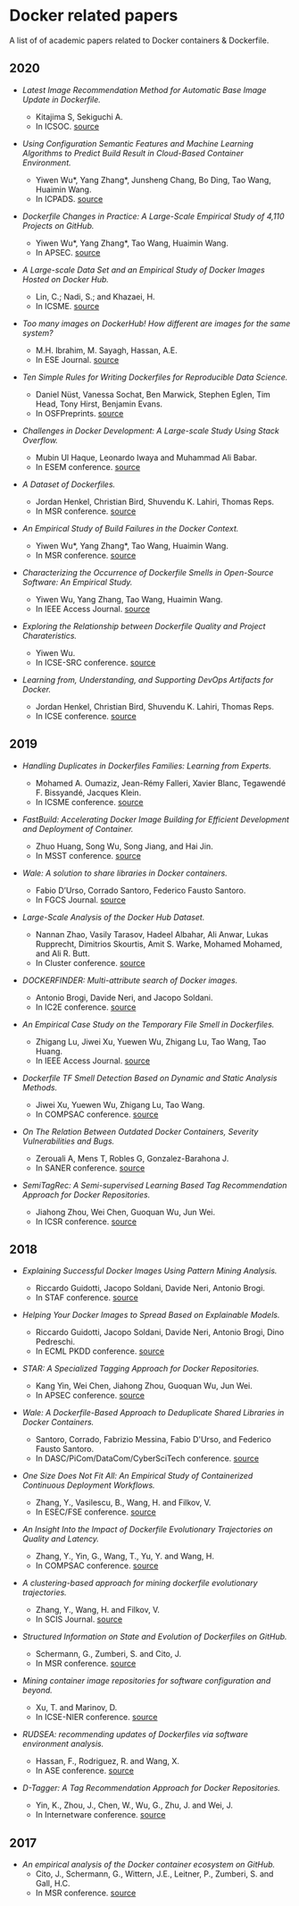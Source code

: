 # Docker related papers
A list of of academic papers related to Docker containers & Dockerfile. 

## 2020
* *Latest Image Recommendation Method for Automatic Base Image Update in Dockerfile.*
  * Kitajima S, Sekiguchi A.
  * In ICSOC. [source](https://link.springer.com/chapter/10.1007/978-3-030-65310-1_40)

* *Using Configuration Semantic Features and Machine Learning Algorithms to Predict Build Result in Cloud-Based Container Environment.*
  * Yiwen Wu*, Yang Zhang*, Junsheng Chang, Bo Ding, Tao Wang, Huaimin Wang.
  * In ICPADS. [source](https://www.researchgate.net/publication/344830542_Using_Configuration_Semantic_Features_and_Machine_Learning_Algorithms_to_Predict_Build_Result_in_Cloud-Based_Container_Environment)
  
* *Dockerfile Changes in Practice: A Large-Scale Empirical Study of 4,110 Projects on GitHub.*
  * Yiwen Wu*, Yang Zhang*, Tao Wang, Huaimin Wang.
  * In APSEC. [source](https://www.researchgate.net/publication/344830441_Dockerfile_Changes_in_Practice_A_Large-Scale_Empirical_Study_of_4110_Projects_on_GitHub)

* *A Large-scale Data Set and an Empirical Study of Docker Images Hosted on Docker Hub.*
  * Lin, C.; Nadi, S.; and Khazaei, H.
  * In ICSME. [source](https://www.researchgate.net/profile/Hamzeh_Khazaei/publication/344198434_A_Large-scale_Data_Set_and_an_Empirical_Study_of_Docker_Images_Hosted_on_Docker_Hub/links/5f5aec4da6fdcc116409389c/A-Large-scale-Data-Set-and-an-Empirical-Study-of-Docker-Images-Hosted-on-Docker-Hub.pdf)

* *Too many images on DockerHub! How different are images for the same system?*
  * M.H. Ibrahim, M. Sayagh, Hassan, A.E.
  * In ESE Journal. [source](https://link.springer.com/article/10.1007/s10664-020-09873-0)

* *Ten Simple Rules for Writing Dockerfiles for Reproducible Data Science.*
  * Daniel Nüst, Vanessa Sochat, Ben Marwick, Stephen Eglen, Tim Head, Tony Hirst, Benjamin Evans. 
  * In OSFPreprints. [source](https://osf.io/fsd7t)

* *Challenges in Docker Development: A Large-scale Study Using Stack Overflow.*
  * Mubin Ul Haque, Leonardo Iwaya and Muhammad Ali Babar.
  * In ESEM conference. [source](https://arxiv.org/pdf/2008.04467.pdf)
 
* *A Dataset of Dockerfiles.*
  * Jordan Henkel, Christian Bird, Shuvendu K. Lahiri, Thomas Reps.
  * In MSR conference. [source](https://arxiv.org/pdf/2003.12912.pdf)

* *An Empirical Study of Build Failures in the Docker Context.*
  * Yiwen Wu*, Yang Zhang*, Tao Wang, Huaimin Wang.
  * In MSR conference. [source]()

* *Characterizing the Occurrence of Dockerfile Smells in Open-Source Software: An Empirical Study.*
  * Yiwen Wu, Yang Zhang, Tao Wang, Huaimin Wang.
  * In IEEE Access Journal. [source](https://ieeexplore.ieee.org/document/8998208)
  
* *Exploring the Relationship between Dockerfile Quality and Project Charateristics.*
  * Yiwen Wu.
  * In ICSE-SRC conference. [source](https://conf.researchr.org/track/icse-2020/icse-2020-ACM-Student-Research-Competition#About)

* *Learning from, Understanding, and Supporting DevOps Artifacts for Docker.*
  * Jordan Henkel, Christian Bird, Shuvendu K. Lahiri, Thomas Reps.
  * In ICSE conference. [source](https://conf.researchr.org/track/icse-2020/icse-2020-papers#event-overview) 


## 2019
* *Handling Duplicates in Dockerfiles Families: Learning from Experts.*
  * Mohamed A. Oumaziz, Jean-Rémy Falleri, Xavier Blanc, Tegawendé F. Bissyandé, Jacques Klein.
  * In ICSME conference. [source](https://ieeexplore.ieee.org/abstract/document/8919205/authors#authors)

* *FastBuild: Accelerating Docker Image Building for Efficient Development and Deployment of Container.*
  * Zhuo Huang, Song Wu, Song Jiang, and Hai Jin.
  * In MSST conference. [source](https://storageconference.us/2019/Research/FastBuild.pdf)
  
* *Wale: A solution to share libraries in Docker containers.*
  * Fabio D’Urso, Corrado Santoro, Federico Fausto Santoro.
  * In FGCS Journal. [source](https://www.sciencedirect.com/science/article/pii/S0167739X18327511)
  
* *Large-Scale Analysis of the Docker Hub Dataset.*
  * Nannan Zhao, Vasily Tarasov, Hadeel Albahar, Ali Anwar, Lukas Rupprecht, Dimitrios Skourtis, Amit S. Warke, Mohamed Mohamed, and Ali R. Butt.
  * In Cluster conference. [source](http://people.cs.vt.edu/~butta/docs/cluster2019-dockerhub.pdf) 
  
* *DOCKERFINDER: Multi-attribute search of Docker images.*
  * Antonio Brogi, Davide Neri, and Jacopo Soldani.
  * In IC2E conference. [source](https://www.researchgate.net/profile/Davide_Neri3/publication/316903254_DockerFinder_Multi-attribute_Search_of_Docker_Images/links/59ce0a5faca272b0ec1a353f/DockerFinder-Multi-attribute-Search-of-Docker-Images.pdf)

* *An Empirical Case Study on the Temporary File Smell in Dockerfiles.* 
  * Zhigang Lu, Jiwei Xu, Yuewen Wu, Zhigang Lu, Tao Wang, Tao Huang.
  * In IEEE Access Journal. [source](https://ieeexplore.ieee.org/stamp/stamp.jsp?arnumber=8667832)
 
* *Dockerfile TF Smell Detection Based on Dynamic and Static Analysis Methods.* 
  * Jiwei Xu, Yuewen Wu, Zhigang Lu, Tao Wang.
  * In COMPSAC conference. [source](https://ieeexplore.ieee.org/abstract/document/8753910)

* *On The Relation Between Outdated Docker Containers, Severity Vulnerabilities and Bugs.* 
  * Zerouali A, Mens T, Robles G, Gonzalez-Barahona J.
  * In SANER conference. [source](https://arxiv.org/pdf/1811.12874.pdf)

* *SemiTagRec: A Semi-supervised Learning Based Tag Recommendation Approach for Docker Repositories.* 
  * Jiahong Zhou, Wei Chen, Guoquan Wu, Jun Wei.
  * In ICSR conference. [source](https://link.springer.com/chapter/10.1007/978-3-030-22888-0_10)

## 2018
* *Explaining Successful Docker Images Using Pattern Mining Analysis.*
  * Riccardo Guidotti, Jacopo Soldani, Davide Neri, Antonio Brogi.
  * In STAF conference. [source](https://link.springer.com/chapter/10.1007/978-3-030-04771-9_9)
  
* *Helping Your Docker Images to Spread Based on Explainable Models.*
  * Riccardo Guidotti, Jacopo Soldani, Davide Neri, Antonio Brogi, Dino Pedreschi.
  * In ECML PKDD conference. [source](https://link.springer.com/chapter/10.1007/978-3-030-10997-4_13)
 
* *STAR: A Specialized Tagging Approach for Docker Repositories.* 
  * Kang Yin, Wei Chen, Jiahong Zhou, Guoquan Wu, Jun Wei.
  * In APSEC conference. [source](https://ieeexplore.ieee.org/abstract/document/8719464)

* *Wale: A Dockerfile-Based Approach to Deduplicate Shared Libraries in Docker Containers.* 
  * Santoro, Corrado, Fabrizio Messina, Fabio D'Urso, and Federico Fausto Santoro.
  * In DASC/PiCom/DataCom/CyberSciTech conference. [source](https://ieeexplore.ieee.org/abstract/document/8511978)

* *One Size Does Not Fit All: An Empirical Study of Containerized Continuous Deployment Workflows.* 
  * Zhang, Y., Vasilescu, B., Wang, H. and Filkov, V.
  * In ESEC/FSE conference. [source](https://www.researchgate.net/publication/326696302_One_Size_Does_Not_Fit_All_An_Empirical_Study_of_Containerized_Continuous_Deployment_Workflows)

* *An Insight Into the Impact of Dockerfile Evolutionary Trajectories on Quality and Latency.* 
  * Zhang, Y., Yin, G., Wang, T., Yu, Y. and Wang, H.
  * In COMPSAC conference. [source](https://www.researchgate.net/profile/Yang_Zhang178/publication/326103912_An_Insight_Into_the_Impact_of_Dockerfile_Evolutionary_Trajectories_on_Quality_and_Latency)

* *A clustering-based approach for mining dockerfile evolutionary trajectories.* 
  * Zhang, Y., Wang, H. and Filkov, V.
  * In SCIS Journal. [source](https://www.researchgate.net/publication/328729596_A_clustering-based_approach_for_mining_dockerfile_evolutionary_trajectories) 

* *Structured Information on State and Evolution of Dockerfiles on GitHub.*
  * Schermann, G., Zumberi, S. and Cito, J.
  * In MSR conference. [source](https://www.ifi.uzh.ch/dam/jcr:fa0e4bab-cc15-4a27-b403-ef4f550daba1/msr18-docker-data.pdf)

* *Mining container image repositories for software configuration and beyond.* 
  * Xu, T. and Marinov, D.
  * In ICSE-NIER conference. [source](https://arxiv.org/pdf/1802.03558.pdf)

* *RUDSEA: recommending updates of Dockerfiles via software environment analysis.* 
  * Hassan, F., Rodriguez, R. and Wang, X.
  * In ASE conference. [source](https://dl.acm.org/citation.cfm?id=3240470)

* *D-Tagger: A Tag Recommendation Approach for Docker Repositories.* 
  * Yin, K., Zhou, J., Chen, W., Wu, G., Zhu, J. and Wei, J.
  * In Internetware conference. [source](https://dl.acm.org/citation.cfm?id=3275220)

## 2017
* *An empirical analysis of the Docker container ecosystem on GitHub.* 
  * Cito, J., Schermann, G., Wittern, J.E., Leitner, P., Zumberi, S. and Gall, H.C.
  * In MSR conference. [source](https://www.computer.org/csdl/proceedings/msr/2017/1544/00/07962382.pdf)


